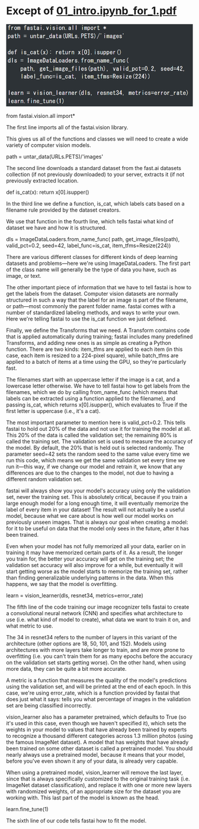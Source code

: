 # Except of [01_intro.ipynb_for_1.pdf](pdf/01_intro.ipynb_for_1.pdf)

![](/images/01_code_01.png "STEP.1")

from fastai.vision.all import*

The first line imports all of the fastai.vision library.

This gives us all of the functions and classes we will need to create a wide variety of computer vision models.

path = untar_data(URLs.PETS)/'images'

The second line downloads a standard dataset from the fast.ai datasets collection (if not previously downloaded) to your server, 
extracts it (if not previously extracted location.

def is_cat(x): return x[0].isupper()

In the third line we define a function, is_cat, which labels cats based on a filename rule provided by the dataset creators.

We use that function in the fourth line, which tells fastai what kind of dataset we have and how it is structured.

dls = ImageDataLoaders.from_name_func(
  path, get_image_files(path), valid_pct=0.2, seed=42, 
  label_func=is_cat, item_tfms=Resize(224))

There are various different classes for different kinds of deep learning datasets and problems—here we're using ImageDataLoaders. 
The first part of the class name will generally be the type of data you have, such as image, or text.

The other important piece of information that we have to tell fastai is how to get the labels from the dataset. 
Computer vision datasets are normally structured in such a way that the label for an image is part of the filename, or path—most commonly the parent folder name. 
fastai comes with a number of standardized labeling methods, and ways to write your own. Here we're telling fastai to use the is_cat function we just defined.

Finally, we define the Transforms that we need. A Transform contains code that is applied automatically during
training; fastai includes many predefined Transforms, and adding new ones is as simple as creating a Python
function. There are two kinds: item_tfms are applied to each item (in this case, each item is resized to a 224-pixel square), 
while batch_tfms are applied to a batch of items at a time using the GPU, so they're particularly fast.

The filenames start with an uppercase letter if the image is a cat, and a
lowercase letter otherwise. We have to tell fastai how to get labels from the filenames, which we do by
calling from_name_func (which means that labels can be extracted using a function applied to the filename), and
passing is_cat, which returns x[0].isupper(), which evaluates to True if the first letter is uppercase (i.e., it's a cat).

The most important parameter to mention here is valid_pct=0.2. This tells fastai to hold out 20% of the data
and not use it for training the model at all. This 20% of the data is called the validation set; the remaining 80% is
called the training set. The validation set is used to measure the accuracy of the model. By default, the 20% that is held out is selected randomly. The parameter seed=42 sets the random seed to the same value every time we run
this code, which means we get the same validation set every time we run it—this way, if we change our model and
retrain it, we know that any differences are due to the changes to the model, not due to having a different random
validation set.

fastai will always show you your model's accuracy using only the validation set, never the training set. This is absolutely critical, 
because if you train a large enough model for a long enough time, it will eventually memorize the label of every item in your dataset! 
The result will not actually be a useful model, because what we care about is how well our model works on previously unseen images. 
That is always our goal when creating a model: for it to be useful on data that the model only sees in the future, after it has been trained.

Even when your model has not fully memorized all your data, earlier on in training it may have memorized certain
parts of it. As a result, the longer you train for, the better your accuracy will get on the training set; the validation
set accuracy will also improve for a while, but eventually it will start getting worse as the model starts to memorize
the training set, rather than finding generalizable underlying patterns in the data. When this happens, we say that
the model is overfitting.

learn = vision_learner(dls, resnet34, metrics=error_rate)

The fifth line of the code training our image recognizer tells fastai to create a convolutional neural network (CNN) and specifies 
what architecture to use (i.e. what kind of model to create), what data we want to train it on, and what metric to use.

The 34 in resnet34 refers to the number of layers in this variant of the architecture (other options are 18, 50, 101, and 152). 
Models using architectures with more layers take longer to train, 
and are more prone to overfitting (i.e. you can't train them for as many epochs before the accuracy on the validation set starts getting worse). 
On the other hand, when using more data, they can be quite a bit more accurate.

A metric is a function that measures the quality of the model's predictions using the validation
set, and will be printed at the end of each epoch. In this case, we're using error_rate, which is a function provided
by fastai that does just what it says: tells you what percentage of images in the validation set are being classified incorrectly.

vision_learner also has a parameter pretrained, which defaults to True 
(so it's used in this case, even though we haven't specified it), 
which sets the weights in your model to values that have already been trained by experts to
recognize a thousand different categories across 1.3 million photos (using the famous ImageNet dataset). 
A model that has weights that have already been trained on some other dataset is called a pretrained model. 
You should nearly always use a pretrained model, because it means that your model, before you've even shown it any of your data, is already very capable.

When using a pretrained model, vision_learner will remove the last layer, since that is always specifically
customized to the original training task (i.e. ImageNet dataset classification), and replace it with one or more new
layers with randomized weights, of an appropriate size for the dataset you are working with. This last part of the model is known as the head.

learn.fine_tune(1)

The sixth line of our code tells fastai how to fit the model.

